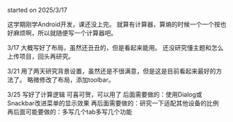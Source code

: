 started on 2025/3/17

这学期刚学Android开发，课还没上完。
就算有计算器，算熵的时候一个一个按也好麻烦啊，所以就随便写一个计算器吧。

3/17
大概写好了布局，虽然还丑丑的，但是看起来能用。
还没研究懂主题和怎么上传项目，回头再研究。

3/21
用了两天研究背景设置，虽然还是不很满意，但是这是目前看起来最好的方法了。
略微修改了布局，添加toolbar。

3/25
写好了计算逻辑
可喜可贺，可以用了
后面需要做的：使用Dialog或Snackbar改进菜单的显示效果
再后面需要做的：研究一下适配其他设备的比例
再后面可能要做的：多写几个tab多写几个功能